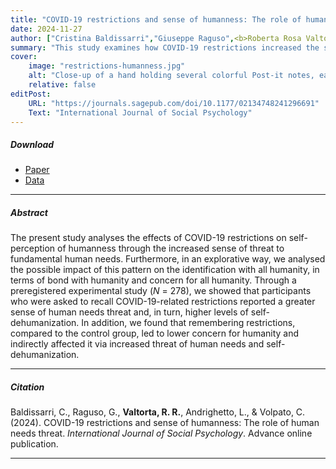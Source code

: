 ```yaml
---
title: "COVID-19 restrictions and sense of humanness: The role of human needs threat"
date: 2024-11-27
author: ["Cristina Baldissarri","Giuseppe Raguso",<b>Roberta Rosa Valtorta</b>,"Luca Andrighetto","Chiara Volpato"]
summary: "This study examines how COVID-19 restrictions increased the sense of threat to human needs, leading to higher self-dehumanization and lower concern for humanity"
cover:
    image: "restrictions-humanness.jpg"
    alt: "Close-up of a hand holding several colorful Post-it notes, each with a different COVID-19 restriction written on them"
    relative: false
editPost:
    URL: "https://journals.sagepub.com/doi/10.1177/02134748241296691"
    Text: "International Journal of Social Psychology"
---
```


##### Download

<ul>

<li><a href="restrictions-humaness.pdf" target="_blank">Paper</a></li>
<li><a href="https://osf.io/jmwna/?view_only=953fd8e4a9c541eb92ea0bed554bc53b" target="_blank">Data</a></li>

</ul>

---

##### Abstract

The present study analyses the effects of COVID-19 restrictions on self-perception of humanness through the increased sense of threat to fundamental human needs. Furthermore, in an explorative way, we analysed the possible impact of this pattern on the identification with all humanity, in terms of bond with humanity and concern for all humanity. Through a preregistered experimental study (*N* = 278), we showed that participants who were asked to recall COVID-19-related restrictions reported a greater sense of human needs threat and, in turn, higher levels of self-dehumanization. In addition, we found that remembering restrictions, compared to the control group, led to lower concern for humanity and indirectly affected it via increased threat of human needs and self-dehumanization.

---

##### Citation

Baldissarri, C., Raguso, G., **Valtorta, R. R.**, Andrighetto, L., & Volpato, C. (2024). COVID-19 restrictions and sense of humanness: The role of human needs threat. *International Journal of Social Psychology*. Advance online publication.

---
